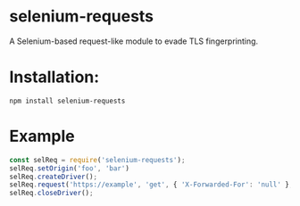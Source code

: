 # selenium-requests
A Selenium-based request-like module to evade TLS fingerprinting.

# Installation:
```
npm install selenium-requests
```

# Example
```js
const selReq = require('selenium-requests');
selReq.setOrigin('foo', 'bar')
selReq.createDriver();
selReq.request('https://example', 'get', { 'X-Forwarded-For': 'null' }, JSON.stringify({ foo: 'bar' }));
selReq.closeDriver();
```
